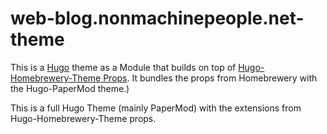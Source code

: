 # web-blog.nonmachinepeople.net-theme

This is a [Hugo](https://gohugo.io/) theme as a Module that builds on top of [Hugo-Homebrewery-Theme Props](https://github.com/tnarik/hugo-homebrewery-theme_props). It bundles the props from Homebrewery with the Hugo-PaperMod theme.)

This is a full Hugo Theme (mainly PaperMod) with the extensions from Hugo-Homebrewery-Theme props.